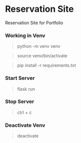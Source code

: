 # Reservation Site
Reservation Site for Portfolio

### Working in Venv
> python -m venv venv

> source venv/bin/activate

> pip install -r requirements.txt

### Start Server
> flask run

### Stop Server
> ctrl + c

### Deactivate Venv
> deactivate

